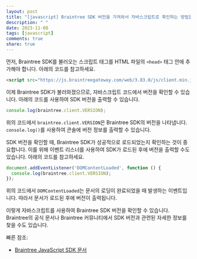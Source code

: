 ```yaml
---
layout: post
title: "[javascript] Braintree SDK 버전을 가져와서 자바스크립트로 확인하는 방법은 무엇인가요?"
description: " "
date: 2023-11-08
tags: [javascript]
comments: true
share: true
---
```


먼저, Braintree SDK를 불러오는 스크립트 태그를 HTML 파일의 `<head>` 태그 안에 추가해야 합니다. 아래의 코드를 참고하세요.

```html
<script src="https://js.braintreegateway.com/web/3.83.0/js/client.min.js"></script>
```

이제 Braintree SDK가 불러와졌으므로, 자바스크립트 코드에서 버전을 확인할 수 있습니다. 아래의 코드를 사용하여 SDK 버전을 출력할 수 있습니다.

```javascript
console.log(braintree.client.VERSION);
```

위의 코드에서 `braintree.client.VERSION`은 Braintree SDK의 버전을 나타냅니다. `console.log()`를 사용하여 콘솔에 버전 정보를 출력할 수 있습니다.

SDK 버전을 확인할 때, Braintree SDK가 성공적으로 로드되었는지 확인하는 것이 중요합니다. 이를 위해 이벤트 리스너를 사용하여 SDK가 로드된 후에 버전을 출력할 수도 있습니다. 아래의 코드를 참고하세요.

```javascript
document.addEventListener('DOMContentLoaded', function () {
  console.log(braintree.client.VERSION);
});
```

위의 코드에서 `DOMContentLoaded`는 문서의 로딩이 완료되었을 때 발생하는 이벤트입니다. 따라서 문서가 로드된 후에 버전이 출력됩니다.

이렇게 자바스크립트를 사용하여 Braintree SDK 버전을 확인할 수 있습니다. Braintree의 공식 문서나 Braintree 커뮤니티에서 SDK 버전과 관련된 자세한 정보를 찾을 수도 있습니다.

빠른 참조:
- [Braintree JavaScript SDK 문서](https://developers.braintreepayments.com/guides/client-sdk/javascript/v3)